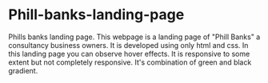 # Phill-banks-landing-page
Phills banks landing page.
This webpage is a landing page of "Phill Banks" a consultancy business owners.
It is developed using only html and css.
In this landing page you can observe hover effects.
It is responsive to some extent but not completely responsive.
It's combination of green and black gradient.


